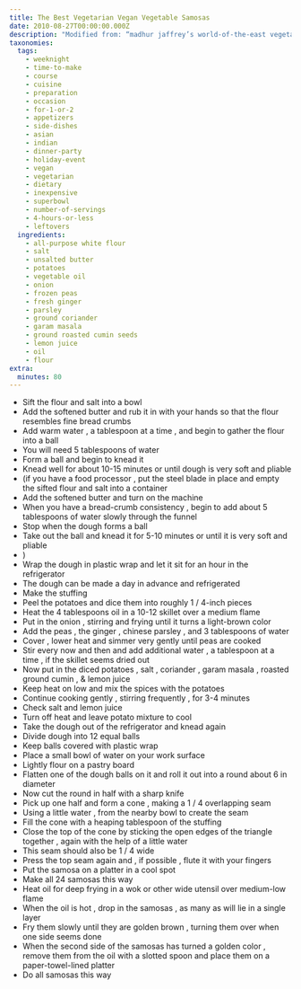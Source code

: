 ```yaml
---
title: The Best Vegetarian Vegan Vegetable Samosas
date: 2010-08-27T00:00:00.000Z
description: "Modified from: “madhur jaffrey’s world-of-the-east vegetarian cooking”\r\nthese are delicious! the effort of making your own samosa crust, instead of buying phyllo dough, is well worth it. \r\n__________________________________________________________\r\n\r\nsamosas may be served at room temperature or they may be served warm. samosas may be made ahead of time (up to a day), refrigerated neatly in flat plastic containers, and then reheated in a 350 degree oven. if you wish to freeze samosas, fry them partially, drain them, and freeze them in a single layer in flat plastic containers. when you wish to eat them, defrost and fry them a second time."
taxonomies:
  tags:
    - weeknight
    - time-to-make
    - course
    - cuisine
    - preparation
    - occasion
    - for-1-or-2
    - appetizers
    - side-dishes
    - asian
    - indian
    - dinner-party
    - holiday-event
    - vegan
    - vegetarian
    - dietary
    - inexpensive
    - superbowl
    - number-of-servings
    - 4-hours-or-less
    - leftovers
  ingredients:
    - all-purpose white flour
    - salt
    - unsalted butter
    - potatoes
    - vegetable oil
    - onion
    - frozen peas
    - fresh ginger
    - parsley
    - ground coriander
    - garam masala
    - ground roasted cumin seeds
    - lemon juice
    - oil
    - flour
extra:
  minutes: 80
---
```

 - Sift the flour and salt into a bowl
 - Add the softened butter and rub it in with your hands so that the flour resembles fine bread crumbs
 - Add warm water , a tablespoon at a time , and begin to gather the flour into a ball
 - You will need 5 tablespoons of water
 - Form a ball and begin to knead it
 - Knead well for about 10-15 minutes or until dough is very soft and pliable
 - (if you have a food processor , put the steel blade in place and empty the sifted flour and salt into a container
 - Add the softened butter and turn on the machine
 - When you have a bread-crumb consistency , begin to add about 5 tablespoons of water slowly through the funnel
 - Stop when the dough forms a ball
 - Take out the ball and knead it for 5-10 minutes or until it is very soft and pliable
 - )
 - Wrap the dough in plastic wrap and let it sit for an hour in the refrigerator
 - The dough can be made a day in advance and refrigerated
 - Make the stuffing
 - Peel the potatoes and dice them into roughly 1 / 4-inch pieces
 - Heat the 4 tablespoons oil in a 10-12 skillet over a medium flame
 - Put in the onion , stirring and frying until it turns a light-brown color
 - Add the peas , the ginger , chinese parsley , and 3 tablespoons of water
 - Cover , lower heat and simmer very gently until peas are cooked
 - Stir every now and then and add additional water , a tablespoon at a time , if the skillet seems dried out
 - Now put in the diced potatoes , salt , coriander , garam masala , roasted ground cumin , & lemon juice
 - Keep heat on low and mix the spices with the potatoes
 - Continue cooking gently , stirring frequently , for 3-4 minutes
 - Check salt and lemon juice
 - Turn off heat and leave potato mixture to cool
 - Take the dough out of the refrigerator and knead again
 - Divide dough into 12 equal balls
 - Keep balls covered with plastic wrap
 - Place a small bowl of water on your work surface
 - Lightly flour on a pastry board
 - Flatten one of the dough balls on it and roll it out into a round about 6 in diameter
 - Now cut the round in half with a sharp knife
 - Pick up one half and form a cone , making a 1 / 4 overlapping seam
 - Using a little water , from the nearby bowl to create the seam
 - Fill the cone with a heaping tablespoon of the stuffing
 - Close the top of the cone by sticking the open edges of the triangle together , again with the help of a little water
 - This seam should also be 1 / 4 wide
 - Press the top seam again and , if possible , flute it with your fingers
 - Put the samosa on a platter in a cool spot
 - Make all 24 samosas this way
 - Heat oil for deep frying in a wok or other wide utensil over medium-low flame
 - When the oil is hot , drop in the samosas , as many as will lie in a single layer
 - Fry them slowly until they are golden brown , turning them over when one side seems done
 - When the second side of the samosas has turned a golden color , remove them from the oil with a slotted spoon and place them on a paper-towel-lined platter
 - Do all samosas this way
